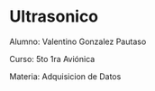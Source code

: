 # Ultrasonico


Alumno: Valentino Gonzalez Pautaso

Curso: 5to 1ra Aviónica

Materia: Adquisicion de Datos
